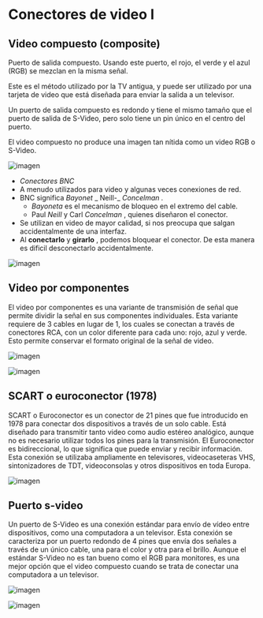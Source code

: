 # Conectores de video I

## Video compuesto \(composite\)

Puerto de salida compuesto\. Usando este puerto, el rojo, el verde y el azul \(RGB\) se mezclan en la misma señal\.

Este es el método utilizado por la TV antigua, y puede ser utilizado por una tarjeta de video que está diseñada para enviar la salida a un televisor\.

Un puerto de salida compuesto es redondo y tiene el mismo tamaño que el puerto de salida de S\-Video, pero solo tiene un pin único en el centro del puerto\.

El video compuesto no produce una imagen tan nítida como un video RGB o S\-Video\.

![imagen](img/4_Conectores_de_v%C3%ADdeo_I_%28RCA%2C_VGA%2C_DVI%290.png)

* _Conectores BNC_
* A menudo utilizados para video y algunas veces conexiones de red\.
* BNC significa  _Bayonet_  _ Neill\-_  _Concelman_  _\._
  * _Bayoneta_  es el mecanismo de bloqueo en el extremo del cable\.
  * Paul  _Neill_  y Carl  _Concelman_ , quienes diseñaron el conector\.
* Se utilizan en video de mayor calidad, si nos preocupa que salgan accidentalmente de una interfaz\.
* Al  __conectarlo__  y  __girarlo__ , podemos bloquear el conector\.  De esta manera es dificil desconectarlo accidentalmente\.

![imagen](img/4_Conectores_de_v%C3%ADdeo_I_%28RCA%2C_VGA%2C_DVI%292.jpg)

## Video por componentes

El video por componentes es una variante de transmisión de señal que permite dividir la señal en sus componentes individuales. Esta variante requiere de 3 cables en lugar de 1, los cuales se conectan a través de conectores RCA, con un color diferente para cada uno: rojo, azul y verde. Esto permite conservar el formato original de la señal de video.

![imagen](img/4_Conectores_de_v%C3%ADdeo_I_%28RCA%2C_VGA%2C_DVI%293.png)

![imagen](img/4_Conectores_de_v%C3%ADdeo_I_%28RCA%2C_VGA%2C_DVI%294.png)

## SCART o euroconector \(1978\)

SCART o Euroconector es un conector de 21 pines que fue introducido en 1978 para conectar dos dispositivos a través de un solo cable. Está diseñado para transmitir tanto video como audio estéreo analógico, aunque no es necesario utilizar todos los pines para la transmisión. El Euroconector es bidireccional, lo que significa que puede enviar y recibir información. Esta conexión se utilizaba ampliamente en televisores, videocaseteras VHS, sintonizadores de TDT, videoconsolas y otros dispositivos en toda Europa.

![imagen](img/4_Conectores_de_v%C3%ADdeo_I_%28RCA%2C_VGA%2C_DVI%295.jpg)

## Puerto s-video

Un puerto de S-Video es una conexión estándar para envío de vídeo entre dispositivos, como una computadora a un televisor. Esta conexión se caracteriza por un puerto redondo de 4 pines que envía dos señales a través de un único cable, una para el color y otra para el brillo. Aunque el estándar S-Video no es tan bueno como el RGB para monitores, es una mejor opción que el video compuesto cuando se trata de conectar una computadora a un televisor.

![imagen](img/4_Conectores_de_v%C3%ADdeo_I_%28RCA%2C_VGA%2C_DVI%296.jpg)

![imagen](img/4_Conectores_de_v%C3%ADdeo_I_%28RCA%2C_VGA%2C_DVI%297.jpg)
